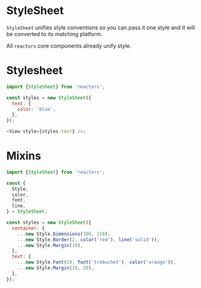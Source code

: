 StyleSheet
===

`StyleSheet` unifies style conventions so you can pass it one style and it will be converted to its matching platform.

All `reactors` core components already unify style.

# Stylesheet

```javascript
import {StyleSheet} from 'reactors';

const styles = new StyleSheet({
  text: {
    color: 'blue',
  },
});

<View style={styles.text} />;
```

# Mixins

```javascript
import {StyleSheet} from 'reactors';

const {
  Style,
  color,
  font,
  line,
} = StyleSheet;

const styles = new StyleSheet({
  container: {
    ...new Style.Dimensions(300, 150),
    ...new Style.Border(2, color('red'), line('solid')),
    ...new Style.Margin(10),
  },
  text: {
    ...new Style.Font(14, font('trebuchet'), color('orange')),
    ...new Style.Margin(10, 20),
  },
});
```
